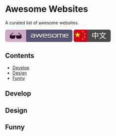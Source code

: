 # Awesome Websites 
A curated list of awesome websites.

[![Awesome](image/awesome.svg)](https://awesome.re) [![ZH](image/chinese.svg)](README_zh.md)

## Contents

- [Develop](#Develop)
- [Design](#Design)
- [Funny](#Funny)

## Develop

## Design

## Funny

